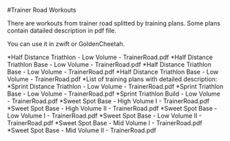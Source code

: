 #Trainer Road Workouts

There are workouts from trainer road splitted by training plans. Some plans contain datailed description in pdf file.

You can use it in zwift or GoldenCheetah.

*Half Distance Triathlon - Low Volume - TrainerRoad.pdf
*Half Distance Triathlon Base - Low Volume - TrainerRoad.pdf
*Half Distance Triathlon Base - Low Volume - TrainerRoad.pdf
*Half Distance Triathlon Base - Low Volume - TrainerRoad.pdf
*List of training plans with detailed description:
*Sprint Distance Triathlon - Low Volume - TrainerRoad.pdf
*Sprint Triathlon Base - Low Volume - TrainerRoad.pdf
*Sprint Triathlon Build - Low Volume - TrainerRoad.pdf
*Sweet Spot Base - High Volume I - TrainerRoad.pdf
*Sweet Spot Base - High Volume II - TrainerRoad.pdf
*Sweet Spot Base - Low Volume I - TrainerRoad.pdf
*Sweet Spot Base - Low Volume II - TrainerRoad.pdf
*Sweet Spot Base - Mid Volume I - TrainerRoad.pdf
*Sweet Spot Base - Mid Volume II - TrainerRoad.pdf


	 
